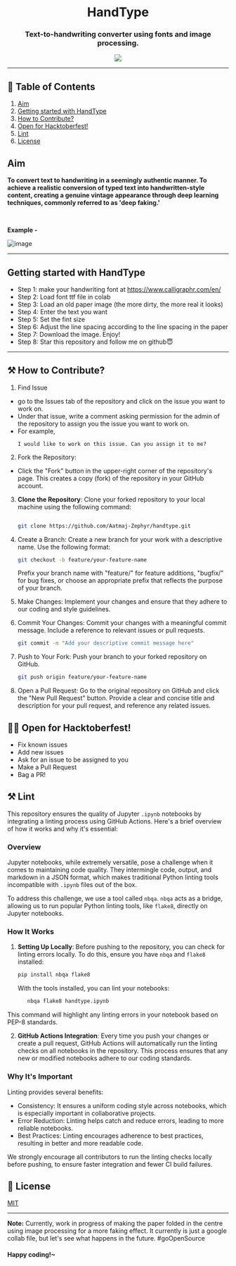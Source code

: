 <div align="center">
<h1> HandType </h1>

<h3 >Text-to-handwriting converter using fonts and image processing. </h3>

<img src="https://api.visitorbadge.io/api/visitors?path=https%3A%2F%2Fgithub.com%2FAatmaj-Zephyr%2Fhandtype&label=visitors&countColor=%2337d67a&style=for-the-badge&labelStyle=upper" />

</div>

---

## 📃 Table of Contents

1. [Aim](#aim)
2. [Getting started with HandType](#start)
3. [How to Contribute?](#contributing)
4. [Open for Hacktoberfest!](#hacktoberfest)
5. [Lint](#lint)
6. [License](#license)

<a name="aim"></a>

## Aim

**To convert text to handwriting in a seemingly authentic manner. To achieve a realistic conversion of typed text into handwritten-style content, creating a genuine vintage appearance through deep learning techniques, commonly referred to as 'deep faking.'**

<br>

**Example -**

![image](https://github.com/Aatmaj-Zephyr/handtype/assets/83284294/6144bccb-8576-41f9-86c8-f0f9e81002dc)

---

<a name="start"></a>

## Getting started with HandType

- Step 1: make your handwriting font at https://www.calligraphr.com/en/
- Step 2: Load font ttf file in colab
- Step 3: Load an old paper image (the more dirty, the more real it looks)
- Step 4: Enter the text you want
- Step 5: Set the fint size
- Step 6: Adjust the line spacing according to the line spacing in the paper
- Step 7: Download the image. Enjoy!
- Step 8: Star this repository and follow me on github😇

---

<a name="contributing"></a>

## ⚒ How to Contribute?

1. Find Issue

- go to the Issues tab of the repository and click on the issue you want to work on.
- Under that issue, write a comment asking permission for the admin of the repository to assign you the issue you want to work on.
- For example,
  ```
  I would like to work on this issue. Can you assign it to me?
  ```

2. Fork the Repository: <br>

- Click the "Fork" button in the upper-right corner of the repository's page. This creates a copy (fork) of the repository in your GitHub account.

3. **Clone the Repository**: Clone your forked repository to your local machine using the following command:

   ```bash

   git clone https://github.com/Aatmaj-Zephyr/handtype.git

   ```

4. Create a Branch: Create a new branch for your work with a descriptive name. Use the following format:

   ```bash
   git checkout -b feature/your-feature-name
   ```

   Prefix your branch name with "feature/" for feature additions, "bugfix/" for bug fixes, or choose an appropriate prefix that reflects the purpose of your branch.

5. Make Changes: Implement your changes and ensure that they adhere to our coding and style guidelines.

6. Commit Your Changes: Commit your changes with a meaningful commit message. Include a reference to relevant issues or pull requests.

   ```bash
   git commit -m "Add your descriptive commit message here"
   ```

7. Push to Your Fork: Push your branch to your forked repository on GitHub.

   ```bash
   git push origin feature/your-feature-name
   ```

8. Open a Pull Request: Go to the original repository on GitHub and click the "New Pull Request" button. Provide a clear and concise title and description for your pull request, and reference any related issues.

<a name="hacktoberfest"></a>

## 👨‍💻 Open for Hacktoberfest!

- Fix known issues
- Add new issues
- Ask for an issue to be assigned to you
- Make a Pull Request
- Bag a PR!

<a name="lint"></a>

## ⚒ Lint

This repository ensures the quality of Jupyter `.ipynb` notebooks by integrating a linting process using GitHub Actions. Here's a brief overview of how it works and why it's essential:

### Overview

Jupyter notebooks, while extremely versatile, pose a challenge when it comes to maintaining code quality. They intermingle code, output, and markdown in a JSON format, which makes traditional Python linting tools incompatible with `.ipynb` files out of the box.

To address this challenge, we use a tool called `nbqa`. `nbqa` acts as a bridge, allowing us to run popular Python linting tools, like `flake8`, directly on Jupyter notebooks.

### How It Works

1. **Setting Up Locally**: Before pushing to the repository, you can check for linting errors locally. To do this, ensure you have `nbqa` and `flake8` installed:

   ```bash
   pip install nbqa flake8
   ```

   With the tools installed, you can lint your notebooks:

   ```bash
      nbqa flake8 handtype.ipynb
   ```

This command will highlight any linting errors in your notebook based on PEP-8 standards.

2. **GitHub Actions Integration**: Every time you push your changes or create a pull request, GitHub Actions will automatically run the linting checks on all notebooks in the repository. This process ensures that any new or modified notebooks adhere to our coding standards.

### Why It's Important

Linting provides several benefits:

- Consistency: It ensures a uniform coding style across notebooks, which is especially important in collaborative projects.
- Error Reduction: Linting helps catch and reduce errors, leading to more reliable notebooks.
- Best Practices: Linting encourages adherence to best practices, resulting in better and more readable code.

We strongly encourage all contributors to run the linting checks locally before pushing, to ensure faster integration and fewer CI build failures.

<a name="license"></a>

## 📄 License

[MIT](https://github.com/Aatmaj-Zephyr/handtype/blob/main/LICENSE)

---

**Note:** Currently, work in progress of making the paper folded in the centre using image processing for a more faking effect. It currently is just a google collab file, but let's see what happens in the future. #goOpenSource

<h4> Happy coding!~ </h4>
